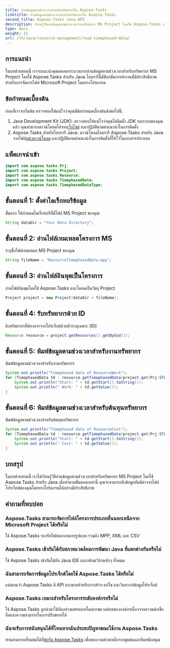 ```yaml
---
title: อ่านข้อมูลตามช่วงเวลาสำหรับทรัพยากรใน Aspose.Tasks
linktitle: อ่านข้อมูลตามช่วงเวลาสำหรับทรัพยากรใน Aspose.Tasks
second_title: Aspose.Tasks Java API
description: เรียนรู้วิธีแยกข้อมูลตามช่วงเวลาจากทรัพยากร MS Project โดยใช้ Aspose.Tasks สำหรับ Java บทช่วยสอนทีละขั้นตอน
type: docs
weight: 15
url: /th/java/resource-management/read-timephased-data/
---
```

## การแนะนำ
ในบทช่วยสอนนี้ เราจะแนะนำคุณตลอดกระบวนการอ่านข้อมูลตามช่วงเวลาสำหรับทรัพยากร MS Project โดยใช้ Aspose.Tasks สำหรับ Java ไลบรารีนี้มีฟังก์ชันการทำงานที่มีประสิทธิภาพสำหรับการจัดการไฟล์ Microsoft Project โดยทางโปรแกรม
## ข้อกำหนดเบื้องต้น
ก่อนที่เราจะเริ่มต้น ตรวจสอบให้แน่ใจว่าคุณมีข้อกำหนดเบื้องต้นดังต่อไปนี้:
1.  Java Development Kit (JDK): ตรวจสอบให้แน่ใจว่าคุณได้ติดตั้ง JDK บนระบบของคุณแล้ว คุณสามารถดาวน์โหลดได้จาก[เว็บไซต์](https://www.oracle.com/java/technologies/javase-jdk11-downloads.html) และปฏิบัติตามคำแนะนำในการติดตั้ง
2.  Aspose.Tasks สำหรับไลบรารี Java: ดาวน์โหลดไลบรารี Aspose.Tasks สำหรับ Java จากไฟล์[หน้าดาวน์โหลด](https://releases.aspose.com/tasks/java/) และปฏิบัติตามคำแนะนำในการติดตั้งที่ให้ไว้ในเอกสารประกอบ

## แพ็คเกจนำเข้า
```java
import com.aspose.tasks.Prj;
import com.aspose.tasks.Project;
import com.aspose.tasks.Resource;
import com.aspose.tasks.TimephasedData;
import com.aspose.tasks.TimephasedDataType;
```
## ขั้นตอนที่ 1: ตั้งค่าไดเร็กทอรีข้อมูล
ขั้นแรก ให้กำหนดไดเร็กทอรีที่มีไฟล์ MS Project ของคุณ
```java
String dataDir = "Your Data Directory";
```
## ขั้นตอนที่ 2: อ่านไฟล์เทมเพลตโครงการ MS
ระบุชื่อไฟล์เทมเพลต MS Project ของคุณ
```java
String fileName = "ResourceTimephasedData.mpp";
```
## ขั้นตอนที่ 3: อ่านไฟล์อินพุตเป็นโครงการ
อ่านไฟล์อินพุตโดยใช้ Aspose.Tasks และโหลดเป็นวัตถุ Project
```java
Project project = new Project(dataDir + fileName);
```
## ขั้นตอนที่ 4: รับทรัพยากรด้วย ID
ดึงทรัพยากรที่ต้องการจากโปรเจ็กต์ด้วยตัวระบุเฉพาะ (ID)
```java
Resource resource = project.getResources().getByUid(1);
```
## ขั้นตอนที่ 5: พิมพ์ข้อมูลตามช่วงเวลาสำหรับงานทรัพยากร
พิมพ์ข้อมูลตามช่วงเวลาสำหรับงานทรัพยากร
```java
System.out.println("Timephased data of ResourceWork");
for (TimephasedData td : resource.getTimephasedData(project.get(Prj.START_DATE), project.get(Prj.FINISH_DATE))) {
    System.out.println("Start: " + td.getStart().toString());
    System.out.println(" Work: " + td.getValue());
}
```
## ขั้นตอนที่ 6: พิมพ์ข้อมูลตามช่วงเวลาสำหรับต้นทุนทรัพยากร
พิมพ์ข้อมูลตามช่วงเวลาสำหรับต้นทุนทรัพยากร
```java
System.out.println("Timephased data of ResourceCost");
for (TimephasedData td : resource.getTimephasedData(project.get(Prj.START_DATE), project.get(Prj.FINISH_DATE), TimephasedDataType.ResourceCost)) {
    System.out.println("Start: " + td.getStart().toString());
    System.out.println(" Cost: " + td.getValue());
}
```

## บทสรุป
ในบทช่วยสอนนี้ เราได้เรียนรู้วิธีอ่านข้อมูลตามช่วงเวลาสำหรับทรัพยากร MS Project โดยใช้ Aspose.Tasks สำหรับ Java เมื่อทำตามขั้นตอนเหล่านี้ คุณจะสามารถดึงข้อมูลอันมีค่าจากไฟล์โปรเจ็กต์ของคุณโดยทางโปรแกรมได้อย่างมีประสิทธิภาพ
## คำถามที่พบบ่อย
### Aspose.Tasks สามารถจัดการไฟล์โครงการประเภทอื่นนอกเหนือจาก Microsoft Project ได้หรือไม่
ใช่ Aspose.Tasks รองรับไฟล์หลากหลายรูปแบบ รวมถึง MPP, XML และ CSV
### Aspose.Tasks เข้ากันได้กับสภาพแวดล้อมการพัฒนา Java ที่แตกต่างกันหรือไม่
ใช่ Aspose.Tasks เข้ากันได้กับ Java IDE และเฟรมเวิร์กหลักๆ ทั้งหมด
### ฉันสามารถจัดการข้อมูลโปรเจ็กต์โดยใช้ Aspose.Tasks ได้หรือไม่
แน่นอนว่า Aspose.Tasks มี API มากมายสำหรับการสร้าง แก้ไข และวิเคราะห์ข้อมูลโปรเจ็กต์
### Aspose.Tasks เหมาะสำหรับโครงการระดับองค์กรหรือไม่
ใช่ Aspose.Tasks ถูกนำมาใช้กันอย่างแพร่หลายในสภาพแวดล้อมขององค์กรเนื่องจากความน่าเชื่อถือและความสามารถในการปรับขยายได้
### ฉันจะรับการสนับสนุนได้ที่ไหนหากฉันประสบปัญหาขณะใช้งาน Aspose.Tasks
 ท่านสามารถเยี่ยมชมได้ที่[ฟอรั่ม Aspose.Tasks](https://forum.aspose.com/c/tasks/15) เพื่อขอความช่วยเหลือจากชุมชนและทีมสนับสนุน